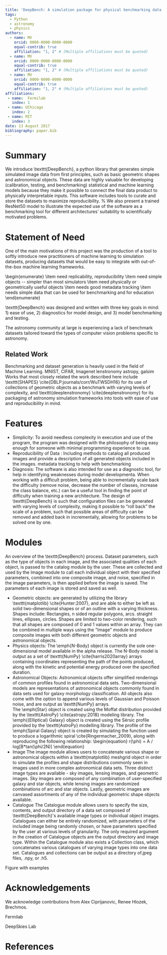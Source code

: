 ```yaml
---
title: 'DeepBench: A simulation package for physical benchmarking data'
tags:
  - Python
  - astronomy
  - physics
authors:
  - name: MV
    orcid: 0000-0000-0000-0000
    equal-contrib: true
    affiliation: "1, 2" # (Multiple affiliations must be quoted)
  - name: MV
    orcid: 0000-0000-0000-0000
    equal-contrib: true
    affiliation: "1, 2" # (Multiple affiliations must be quoted)
  - name: MV
    orcid: 0000-0000-0000-0000
    equal-contrib: true
    affiliation: "1, 2" # (Multiple affiliations must be quoted)
affiliations:
 - name:  Fermilab
   index: 1
 - name: UChicago
   index: 2
 - name: MIT
   index: 3
date: 13 August 2017
bibliography: paper.bib
---
```




# Summary
We introduce \texttt{DeepBench}, a python library  that generates simple simulated image data from first principles, such as basic geometric shapes and astronomical objects. 
These data are highly valuable for developing (calibration, testing, and benchmarking) statistical and machine learning models because they make it possible to connect the final data product to physically interpretable inputs. 
This software includes tools to curate and store the datasets to maximize reproducibility.
% We also present a trained ResNet50 model to illustrate the expected use of the software as a benchmarking tool for different architectures’ suitability to scientifically motivated problems. 


# Statement of Need

One of the main motivations of this project was the production of a tool to softly introduce new practitioners of machine learning to simulation datasets, producing datasets that would be easy to integrate with out-of-the-box machine learning frameworks. 

\begin{enumerate}
    \item need replicability, reproducibility
    \item need simple objects -- simpler than most simulators
    \item need physically or geometrically useful objects
    \item needs good metadata tracking
    \item needs simple data that can be used for benchmarking and for education
\end{enumerate}

 \texttt{DeepBench} was designed and written with three key goals in mind: 1) ease of use, 2) diagnostics for model design, and 3) model benchmarking and testing. 

The astronomy community at large is experiencing a lack of benchmark datasets tailored toward the types of computer vision problems specific to astronomy. 

## Related Work
Benchmarking and dataset generation is heavily used in the field of Machine Learning. 
MNIST, CIFAR, Imagenet
lenstronomy
astropy, galsim
Works that most closely related the work described here include \texttt{SHAPES} \cite{DBLP:journals/corr/WuTWSDH16} for its use of collections of geometric objects as a benchmark with varying levels of complexity, and  \texttt{deeplenstronomy} \cite{deeplenstronomy} for its packaging of astronomy simulation frameworks into tools with ease of use and reproducibility in mind. 


# Features

* Simplicity: To avoid needless complexity in execution and use of the program, the program was designed with the philosophy of being easy enough for someone with minimal programming experience to use. 
* Reproducibility of Data : Including methods to catalog all produced images and provide a description of all generated objects included in the images. 
metadata tracking to help with benchmarking
* Diagnosis: The software is also intended for use as a diagnostic tool, for help in identifying weaknesses during model developmenta. 
When working with a difficult problem, being able to incrementally scale back the difficulty (remove noise, decrease the number of classes, increase the class balance, etc.) can be a useful tool in finding the point of difficulty when training a new architecture. 
The design of \texttt{DeepBench} is such that configuration files can be generated with varying levels of complexity, making it possible to “roll back” the scale of a problem, such that possible areas of difficulty can be removed and added back in incrementally, allowing for problems to be solved one by one. 


# Modules

An overview of the  \texttt{DeepBench} process. 
Dataset parameters, such as the type of objects in each image, and the associated qualities of each object, is passed to the catalog module by the user. 
These are collected and used by the Image module to call each individual object with their specified parameters, combined into one composite image, and noise, specified in the image parameters, is then applied before the image is saved. 
The parameters of each image is stored and saved as well.


* Geometric objects: are generated by utilizing the library \texttt{matplotlib} \cite{Hunter:2007}, and are able to either be left as solid two-dimensional shapes or of an outline with a varying thickness. 
    Shapes include: Rectangles, n sided regular polygons, arcs. straight lines, ellipses, circles. 
    Shapes are limited to two-color rendering, such that all shapes are composed of 0 and 1 values within an array. 
    They can be combined in multiple ways using the "Image" module to produce composite images with both different geometric objects and astronomical objects. 
* Physics objects: The \emph{N-Body} object is currently the sole one-dimensional model available in the alpha release. 
    The N-Body model is output as a set of \texttt{NumPy} \cite{harris2020array} arrays containing coordinates representing the path of the points produced, along with the kinetic and potential energy produced over the specified duration.    
* Astronomical Objects: Astronomical objects offer simplified renderings of common profiles found in astronomical data sets. 
    Two-dimensional models are representations of astronomical objects commonly found in data sets used for galaxy morphology classification. 
    All objects also come with the option to append various levels of Gaussian and Poisson noise, and are output as \texttt{NumPy} arrays.  
    The \emph{Star} object is created using the Moffat distribution provided by the \texttt{AstroPy} \cite{astropy:2018} modeling library. 
    The \emph{(Elliptical) Galaxy} object is created using the Sérsic profile provided by the \texttt{AstroPy} modelling library. 
    The profile of the \emph{Spiral Galaxy} object is created by simulating the function used to produce a logarithmic spiral \cite{Ringermacher_2009}, along with reproducing the following relationship:
    \begin{equation}
        r(\phi) = A / log[B*tan(\phi/2N)]
    \end{equation}
* Image The image module allows users to concatenate various shape or astronomical objects within a \texttt{matplotlib} meshgrid object in order to simulate the profiles and shape distributions commonly seen in images used in more complex astronomical data sets. 
    Three distinct image types are available - sky images, lensing images, and geometric images. 
    Sky images are composed of any combination of user-specified galaxy and star objects, while lensing images are randomized combinations of arc and star objects. 
    Lastly, geometric images are canvased assortments of any of the individual geometric shape objects available. 
* Catalogue
    The Catalogue module allows users to specify the size, contents, and output directory of a data set composed of \texttt{DeepBench}'s available image types or individual object images. 
    Catalogues can either be entirely randomized, with parameters of the included image being randomly chosen, or have parameters specified by the user at various levels of granularity. 
    The only required argument in the creation of Catalogue objects are the output directory and image type. 
    Within the Catalogue module also exists a Collection class, which concatenates various catalogues of varying image types into one data set. 
    Catalogues and collections can be output as a directory of.jpeg files, .npy, or .h5.


Figure with examples



# Acknowledgements

We acknowledge contributions from Alex Ciprijanovic, Renee Hlozek, Brechmos.

Fermilab

DeepSkies Lab


# References
